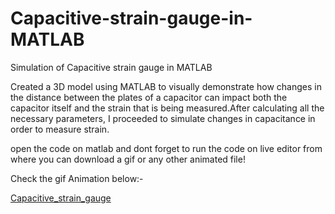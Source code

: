 # Capacitive-strain-gauge-in-MATLAB
Simulation of Capacitive strain gauge in MATLAB




Created a 3D model using MATLAB to visually demonstrate how changes in the distance between the plates of a capacitor can impact both the capacitor itself and the strain that is being measured.After calculating all the necessary parameters, I proceeded to simulate changes in capacitance in order to measure strain.

open the code on matlab and dont forget to run the code on live editor from where you can download a gif or any other animated file!










Check the gif Animation below:-

[Capacitive_strain_gauge](https://user-images.githubusercontent.com/130402856/232226728-02e44d1c-85ff-49ad-b19e-efe2d669d48f.gif)
